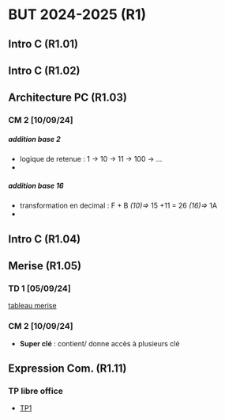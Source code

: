 
# BUT 2024-2025 (R1)

## Intro C (R1.01)

## Intro C (R1.02)

## Architecture PC (R1.03)

### CM 2 [10/09/24]
##### addition base 2
- logique de retenue : 1 -> 10 -> 11 -> 100 -> ...
- 
##### addition base 16
- transformation en decimal : F + B *(10)=>* 15 +11 = 26 *(16)=>* 1A 
- 

## Intro C (R1.04)

## Merise (R1.05)

### TD 1 [05/09/24]

[tableau merise](./merise/merise.ods)


### CM 2 [10/09/24]

 - **Super clé** : contient/ donne accès à plusieurs clé


## Expression Com. (R1.11)
 
### TP libre office

- [TP1](./R1.11/TP1.odt)

<!--stackedit_data:
eyJoaXN0b3J5IjpbLTE4Nzg2MTM4NSw1NTM3NTgxMTEsLTIxMz
I0NzE3NjIsLTE1MjY2MTY5MjEsMTgyNjE1NzcxMCwxNTgzMjc3
Nzg2LDE2MjI5MzMwMzYsLTE2NzI5MTEzNzQsMTcyMzU3MTk4NC
wtNzc1OTM2OTg0LC0zOTY1OTcwNTQsLTE0OTQ5NTAzOTIsMzEy
ODk5ODg2LDEwMTY1NTU1OTldfQ==
-->